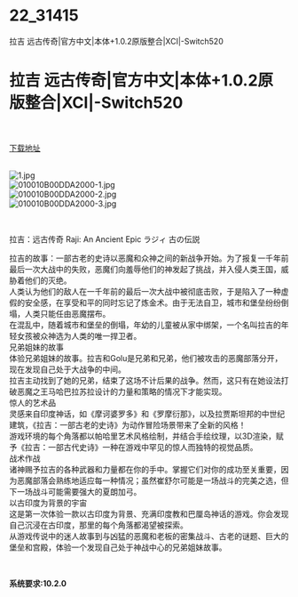 # 22_31415
拉吉 远古传奇|官方中文|本体+1.0.2原版整合|XCI|-Switch520
# 拉吉 远古传奇|官方中文|本体+1.0.2原版整合|XCI|-Switch520
 <br/></br>
[下载地址](https://www.switch520.cc/article/31415 "下载地址")
<br/></br>

<p><img title="1.jpg" src="https://www.switch520.cc/muke_img/2022_05_17_384eba8a0a687.jpg" alt="1.jpg"><br>
<img title="010010B00DDA2000-1.jpg" src="https://www.switch520.cc/muke_img/2022_05_17_c7a38b4849924.jpg" alt="010010B00DDA2000-1.jpg"><br>
<img title="010010B00DDA2000-2.jpg" src="https://www.switch520.cc/muke_img/2022_05_17_a6c9fff2d2c1f.jpg" alt="010010B00DDA2000-2.jpg"><br>
<img title="010010B00DDA2000-3.jpg" src="https://www.switch520.cc/muke_img/2022_05_17_cb14c770ae28c.jpg" alt="010010B00DDA2000-3.jpg"></p>
<p>&nbsp;</p>
<p>拉吉：远古传奇 Raji: An Ancient Epic ラジィ 古の伝説</p>
<p>拉吉的故事：一部古老的史诗以恶魔和众神之间的新战争开始。为了报复一千年前最后一次大战中的失败，恶魔们向羞辱他们的神发起了挑战，并入侵人类王国，威胁着他们的灭绝。<br>
人类认为他们的敌人在一千年前的最后一次大战中被彻底击败，于是陷入了一种虚假的安全感，在享受和平的同时忘记了炼金术。由于无法自卫，城市和堡垒纷纷倒塌，人类只能任由恶魔摆布。<br>
在混乱中，随着城市和堡垒的倒塌，年幼的儿童被从家中绑架，一个名叫拉吉的年轻女孩被众神选为人类的唯一捍卫者。<br>
兄弟姐妹的故事<br>
体验兄弟姐妹的故事。拉吉和Golu是兄弟和兄弟，他们被攻击的恶魔部落分开，现在发现自己处于大战争的中间。<br>
拉吉主动找到了她的兄弟，结束了这场不计后果的战争。然而，这只有在她设法打破恶魔之王马哈巴拉苏拉设计的力量和策略的情况下才能实现。<br>
惊人的艺术品<br>
灵感来自印度神话，如《摩诃婆罗多》和《罗摩衍那》，以及拉贾斯坦邦的中世纪建筑，《拉吉：一部古老的史诗》为动作冒险场景带来了全新的风格！<br>
游戏环境的每个角落都以帕哈里艺术风格绘制，并结合手绘纹理，以3D渲染，赋予《拉吉：一部古代史诗》一种在游戏中罕见的惊人而独特的视觉品质。<br>
战术作战<br>
诸神赐予拉吉的各种武器和力量都在你的手中。掌握它们对你的成功至关重要，因为恶魔部落会熟练地适应每一种情况；虽然崔舒尔可能是一场战斗的完美之选，但下一场战斗可能需要强大的夏朗加弓。<br>
以古印度为背景的宇宙<br>
这是第一次体验一款以古印度为背景、充满印度教和巴厘岛神话的游戏。你会发现自己沉浸在古印度，那里的每个角落都渴望被探索。<br>
从游戏传说中的迷人故事到与凶猛的恶魔和老板的密集战斗、古老的谜题、巨大的堡垒和宫殿，体验一个发现自己处于神战中心的兄弟姐妹故事。</p>
<p>&nbsp;</p>
<p><strong>系统要求:10.2.0</strong></p>




